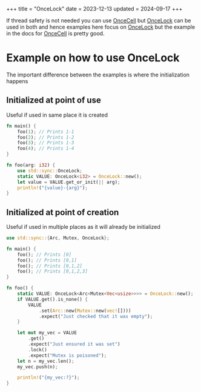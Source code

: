 +++
title = "OnceLock"
date = 2023-12-13
updated = 2024-09-17
+++

If thread safety is not needed you can use [OnceCell][oncecell] but [OnceLock][oncelock] can be used in both and hence examples here focus on [OnceLock][oncelock] but the example in the docs for [OnceCell][oncecell] is pretty good.

# Example on how to use OnceLock

The important difference between the examples is where the initialization happens

## Initialized at point of use

Useful if used in same place it is created

```rust
fn main() {
    foo(1); // Prints 1-1
    foo(2); // Prints 1-2
    foo(3); // Prints 1-3
    foo(4); // Prints 1-4
}

fn foo(arg: i32) {
    use std::sync::OnceLock;
    static VALUE: OnceLock<i32> = OnceLock::new();
    let value = VALUE.get_or_init(|| arg);
    println!("{value}-{arg}");
}
```

## Initialized at point of creation

Useful if used in multiple places as it will already be initialized

```rust
use std::sync::{Arc, Mutex, OnceLock};

fn main() {
    foo(); // Prints [0]
    foo(); // Prints [0,1]
    foo(); // Prints [0,1,2]
    foo(); // Prints [0,1,2,3]
}

fn foo() {
    static VALUE: OnceLock<Arc<Mutex<Vec<usize>>>> = OnceLock::new();
    if VALUE.get().is_none() {
        VALUE
            .set(Arc::new(Mutex::new(vec![])))
            .expect("Just checked that it was empty");
    }

    let mut my_vec = VALUE
        .get()
        .expect("Just ensured it was set")
        .lock()
        .expect("Mutex is poisoned");
    let n = my_vec.len();
    my_vec.push(n);

    println!("{my_vec:?}");
}
```

[oncecell]: https://doc.rust-lang.org/std/cell/struct.OnceCell.html
[oncelock]: https://doc.rust-lang.org/std/sync/struct.OnceLock.html
